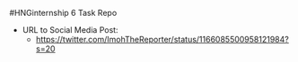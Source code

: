 #HNGinternship 6 Task Repo

- URL to Social Media Post:
    - https://twitter.com/ImohTheReporter/status/1166085500958121984?s=20